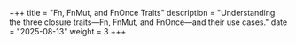 +++
title = "Fn, FnMut, and FnOnce Traits"
description = "Understanding the three closure traits—Fn, FnMut, and FnOnce—and their use cases."
date = "2025-08-13"
weight = 3
+++
